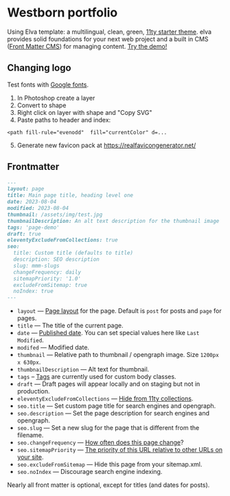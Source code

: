 # Westborn portfolio

Using Elva template: a multilingual, clean, green, [11ty starter theme](https://www.11ty.dev/docs/starter/). elva provides solid foundations for your next web project and a built in CMS ([Front Matter CMS](https://frontmatter.codes/)) for managing content. [Try the demo!](https://elva.scott.ee/)

## Changing logo

Test fonts with [Google fonts](https://fonts.google.com/?preview.text=westborn).

1. In Photoshop create a layer
2. Convert to shape
3. Right click on layer with shape and "Copy SVG"
4. Paste paths to header and index:

```
<path fill-rule="evenodd"  fill="currentColor" d=...
```

5. Generate new favicon pack at https://realfavicongenerator.net/

## Frontmatter

``` markdown
---
layout: page
title: Main page title, heading level one
date: 2023-08-04
modified: 2023-08-04
thumbnail: /assets/img/test.jpg
thumbnailDescription: An alt text description for the thumbnail image
tags: 'page-demo'
draft: true
eleventyExcludeFromCollections: true
seo:
  title: Custom title (defaults to title)
  description: SEO description
  slug: mmm-slugs
  changeFrequency: daily
  sitemapPriority: '1.0'
  excludeFromSitemap: true
  noIndex: true
---
```

* `layout` — [Page layout](https://www.11ty.dev/docs/layouts/) for the page. Default is `post` for posts and `page` for pages.
* `title` — The title of the current page.
* `date` — [Published date](https://www.11ty.dev/docs/dates/). You can set special values here like `Last Modified`.
* `modifed` — Modified date.
* `thumbnail` — Relative path to thumbnail / opengraph image. Size `1200px x 630px`.
* `thumbnailDescription` — Alt text for thumbnail.
* `tags` – [Tags](https://www.11ty.dev/docs/collections/#add-to-a-collection-using-tags) are currently used for custom body classes.
* `draft` — Draft pages will appear locally and on staging but not in production.
* `eleventyExcludeFromCollections` — [Hide from 11ty collections](https://www.11ty.dev/docs/collections/#how-to-exclude-content-from-collections).
* `seo.title` — Set custom page title for search engines and opengraph.
* `seo.description` — Set the page description for search engines and opengraph.
* `seo.slug` — Set a new slug for the page that is different from the filename.
* `seo.changeFrequency` — [How often does this page change](https://www.sitemaps.org/protocol.html#changefreqdef)?
* `seo.sitemapPriority` — [The priority of this URL relative to other URLs on your site](https://www.sitemaps.org/protocol.html#prioritydef).
* `seo.excludeFromSitemap` — Hide this page from your sitemap.xml.
* `seo.noIndex` — Discourage search engine indexing.

Nearly all front matter is optional, except for titles (and dates for posts).